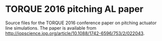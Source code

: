 # TORQUE 2016 pitching AL paper

Source files for the TORQUE 2016 conference paper on pitching actuator line simulations. 
The paper is available from http://iopscience.iop.org/article/10.1088/1742-6596/753/2/022043.
